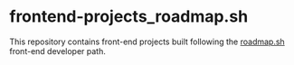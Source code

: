 # frontend-projects_roadmap.sh
This repository contains front-end projects built following the [roadmap.sh](https://roadmap.sh/projects/single-page-cv) front-end developer path.
